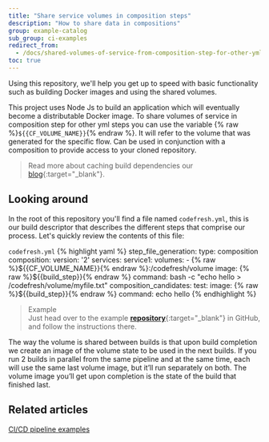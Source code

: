 ```yaml
---
title: "Share service volumes in composition steps"
description: "How to share data in compositions"
group: example-catalog
sub_group: ci-examples
redirect_from:
  - /docs/shared-volumes-of-service-from-composition-step-for-other-yml-steps/
toc: true
---
```

Using this repository, we'll help you get up to speed with basic functionality such as building Docker images and using the shared volumes.

This project uses Node Js to build an application which will eventually become a distributable Docker image.
To share volumes of service in composition step for other yml steps you can use the variable {% raw %}```${{CF_VOLUME_NAME}}```{% endraw %}. It will refer to the volume that was generated for the specific flow. Can be used in conjunction with a composition to provide access to your cloned repository.

>Read more about caching build dependencies our [blog](https://codefresh.io/blog/caching-build-dependencies-codefresh-volumes/){:target="_blank"}.

## Looking around
In the root of this repository you'll find a file named `codefresh.yml`, this is our build descriptor that describes the different steps that comprise our process. Let's quickly review the contents of this file:

  `codefresh.yml`
{% highlight yaml %}
step_file_generation:
  type: composition
  composition:
    version: '2'
    services:
      service1:
        volumes:
          - {% raw %}${{CF_VOLUME_NAME}}{% endraw %}:/codefresh/volume
        image: {% raw %}${{build_step}}{% endraw %}
        command: bash -c "echo hello > /codefresh/volume/myfile.txt"
  composition_candidates:
    test:
      image: {% raw %}${{build_step}}{% endraw %}
      command: echo hello
{% endhighlight %}

>Example  
 Just head over to the example [**repository**](https://github.com/codefreshdemo/cf-example-shared-volumes-composition-step){:target="_blank"} in GitHub, and follow the instructions there. 

The way the volume is shared between builds is that upon build completion we create an image of the volume state to be used in the next builds. If you run 2 builds in parallel from the same pipeline and at the same time, each will use the same last volume image, but it’ll run separately on both. The volume image you’ll get upon completion is the state of the build that finished last.


## Related articles
[CI/CD pipeline examples]({{site.baseurl}}/docs/example-catalog/ci-examples/)  
